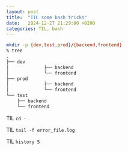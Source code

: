 ```yaml
---
layout: post
title:  "TIL some bash tricks"
date:   2024-12-27 21:29:00 +0200
categories: TIL, bash
---
```

```bash
mkdir -p {dev,test,prod}/{backend,frontend}
% tree
.
├── dev
│             ├── backend
│             └── frontend
├── prod
│             ├── backend
│             └── frontend
└── test
    ├── backend
    └── frontend
```

TIL `cd -`

TIL `tail -f error_file.log`

TIL `history 5`
